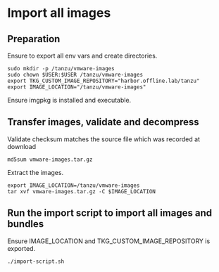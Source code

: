 # Import all images

## Preparation
Ensure to export all env vars and create directories.
```
sudo mkdir -p /tanzu/vmware-images
sudo chown $USER:$USER /tanzu/vmware-images
export TKG_CUSTOM_IMAGE_REPOSITORY="harbor.offline.lab/tanzu"
export IMAGE_LOCATION="/tanzu/vmware-images"
```
Ensure imgpkg is installed and executable.

## Transfer images, validate and decompress
Validate checksum matches the source file which was recorded at download
```
md5sum vmware-images.tar.gz
```
Extract the images.
```
export IMAGE_LOCATION=/tanzu/vmware-images
tar xvf vmware-images.tar.gz -C $IMAGE_LOCATION
```

## Run the import script to import all images and bundles
Ensure IMAGE_LOCATION and TKG_CUSTOM_IMAGE_REPOSITORY is exported.</br>
```
./import-script.sh
```